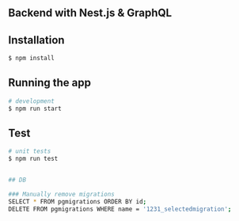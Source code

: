 ## Backend with Nest.js & GraphQL

## Installation

```bash
$ npm install
```

## Running the app

```bash
# development
$ npm run start

```

## Test

```bash
# unit tests
$ npm run test


## DB

### Manually remove migrations
SELECT * FROM pgmigrations ORDER BY id;
DELETE FROM pgmigrations WHERE name = '1231_selectedmigration';